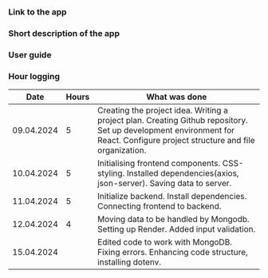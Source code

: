 ### Link to the app

### Short description of the app

### User guide

### Hour logging 
| Date | Hours | What was done |
|----------|----------|----------|
| 09.04.2024 | 5 | Creating the project idea. Writing a project plan. Creating Github repository. Set up development environment for React. Configure project structure and file organization.|
| 10.04.2024 | 5 | Initialising frontend components. CSS-styling. Installed dependencies(axios, json-server). Saving data to server. |
| 11.04.2024 | 5 | Initialize backend. Install dependencies. Connecting frontend to backend. |
| 12.04.2024 | 4 | Moving data to be handled by Mongodb. Setting up Render. Added input validation. |
| 15.04.2024 |  | Edited code to work with MongoDB. Fixing errors. Enhancing code structure, installing dotenv. |

